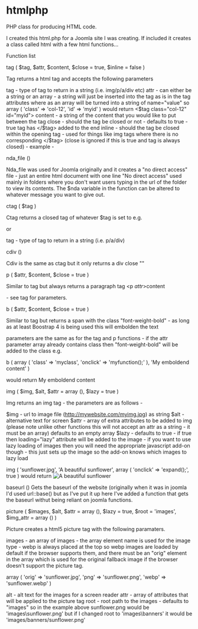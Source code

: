 # htmlphp
PHP class for producing HTML code.

I created this html.php for a Joomla site I was creating.  If included it creates a class called html with a few html functions...

Function list

tag ( $tag, $attr, $content, $close = true, $inline = false )

Tag returns a html tag and accepts the following parameters

tag - type of tag to return in a string (i.e. img/p/a/div etc)
attr - can either be a string or an array - a string will just be inserted into the tag as is in the tag attributes where as an array will be turned into a string of name="value"
so array ( 'class' => 'col-12', 'id' => 'myid' ) would return <$tag class="col-12" id="myid"> 
content - a string of the content that you would like to put between the tag
close - should the tag be closed or not - defaults to true - true tag has </$tag> added to the end
inline - should the tag be closed within the opening tag - used for things like img tags where there is no corresponding </$tag> (close is ignored if this is true and tag
is always closed) - example - <img src="" />

nda_file ()

Nda_file was used for Joomla originally and it creates a "no direct access" file - just an entire html document with one line "No direct access" used mainly in folders where you
don't want users typing in the url of the folder to view its contents. The $nda variable in the function can be altered to whatever message you want to give out.

ctag ( $tag )

Ctag returns a closed tag of whatever $tag is set to e.g. </p> or </span>

tag - type of tag to return in a string (i.e. p/a/div)

cdiv ()

Cdiv is the same as ctag but it only returns a div close "</div>"

p ( $attr, $content, $close = true )

Similar to tag but always returns a paragraph tag <p $attr>$content</p> - see tag for parameters.

b ( $attr, $content, $close = true )

Similar to tag but returns a span with the class "font-weight-bold" - as long as at least Boostrap 4 is being used this will embolden the text

parameters are the same as for the tag and p functions - if the attr parameter array already contains class then "font-weight-bold" will be added to the class e.g.

b ( array ( 'class' => 'myclass', 'onclick' => 'myfunction();' ), 'My emboldend content' )

would return <span class="myclass font-weight-bold" onclick="myfunction()">My emboldend content</span>

img ( $img, $alt, $attr = array (), $lazy = true )

Img returns an img tag - the parameters are as follows -

$img - url to image file (http://mywebsite.com/myimg.jpg) as string
$alt - alternative text for screen
$attr - array of extra attributes to be added to img (please note unlike other functions this will not accept an attr as a string - it must be an array)
defaults to an empty array
$lazy - defaults to true - if true then loading="lazy" attribute will be added to the image - if you want to use lazy loading of images then you will need
the appropriate javascript add-on though - this just sets up the image so the add-on knows which images to lazy load

img ( 'sunflower.jpg', 'A beautiful sunflower', array ( 'onclick' => 'expand();', true ) would return
<img src="sunflower.jpg" alt="A beautiful sunflower" onclick="expand();" loading="lazy" />

baseurl ()
Gets the baseurl of the website (originally when it was in joomla I'd used url::base() but as I've put it up here I've added a function that gets the baseurl withut being
reliant on joomla functions.

picture ( $images, $alt, $attr = array (), $lazy = true, $root = 'images', $img_attr = array () )

Picture creates a html5 picture tag with the following paramaters.

images - an array of images - the array element name is used for the image type - webp is always placed at the top so webp images are loaded by default if the browser
supports them, and there must be an "orig" element in the array which is used for the original fallback image if the browser doesn't support the picture tag.

array ( 'orig' => 'sunflower.jpg', 'png' => 'sunflower.png', 'webp' => 'sunflower.webp' ) 

alt - alt text for the images for a screen reader
attr - array of attributes that will be applied to the picture tag
root - root path to the images - defaults to "images" so in the example above sunflower.png would be 'images\sunflower.png' but if I changed root to 'images\banners' it would
be 'images/banners/sunflower.png'



